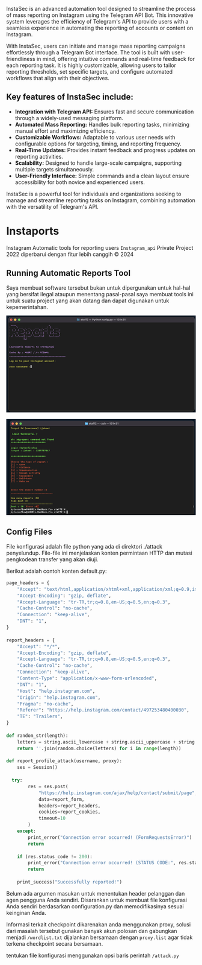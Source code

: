 InstaSec is an advanced automation tool designed to streamline the process of mass reporting on Instagram using the Telegram API Bot. This innovative system leverages the efficiency of Telegram's API to provide users with a seamless experience in automating the reporting of accounts or content on Instagram.

With InstaSec, users can initiate and manage mass reporting campaigns effortlessly through a Telegram Bot interface. The tool is built with user-friendliness in mind, offering intuitive commands and real-time feedback for each reporting task. It is highly customizable, allowing users to tailor reporting thresholds, set specific targets, and configure automated workflows that align with their objectives.

## Key features of InstaSec include:
 * **Integration with Telegram API:** Ensures fast and secure communication through a widely-used messaging platform.
 * **Automated Mass Reporting:** Handles bulk reporting tasks, minimizing manual effort and maximizing efficiency.
 * **Customizable Workflows:** Adaptable to various user needs with configurable options for targeting, timing, and reporting frequency.
 * **Real-Time Updates:** Provides instant feedback and progress updates on reporting activities.
 * **Scalability:** Designed to handle large-scale campaigns, supporting multiple targets simultaneously.
 * **User-Friendly Interface:** Simple commands and a clean layout ensure accessibility for both novice and experienced users.

InstaSec is a powerful tool for individuals and organizations seeking to manage and streamline reporting tasks on Instagram, combining automation with the versatility of Telegram's API.

# Instaports   
Instagram Automatic tools for reporting users ``Instagram_api`` Private Project 2022 diperbarui dengan fitur lebih canggih © 2024
      
## Running Automatic Reports Tool   
Saya membuat software tersebut bukan untuk dipergunakan untuk hal-hal yang bersifat ilegal ataupun menentang pasal-pasal
saya membuat tools ini untuk suatu project yang akan datang dan dapat digunakan untuk kepemerintahan.  
   
![screenshot](img/proof.png)           
   

![screenshot](img/proof2.png)   

## Config Files
File konfigurasi adalah file python yang ada di direktori ./attack penyelundup. File-file ini menjelaskan konten permintaan HTTP dan mutasi pengkodean transfer yang akan diuji.


Berikut adalah contoh konten default.py:
```python
page_headers = {
    "Accept": "text/html,application/xhtml+xml,application/xml;q=0.9,image/webp,*/*;q=0.8",
    "Accept-Encoding": "gzip, deflate",
    "Accept-Language": "tr-TR,tr;q=0.8,en-US;q=0.5,en;q=0.3",
    "Cache-Control": "no-cache",
    "Connection": "keep-alive",
    "DNT": "1", 
}  

report_headers = {
    "Accept": "*/*",
    "Accept-Encoding": "gzip, deflate",
    "Accept-Language": "tr-TR,tr;q=0.8,en-US;q=0.5,en;q=0.3",
    "Cache-Control": "no-cache",
    "Connection": "keep-alive",
    "Content-Type": "application/x-www-form-urlencoded",
    "DNT": "1", 
    "Host": "help.instagram.com",
    "Origin": "help.instagram.com", 
    "Pragma": "no-cache",
    "Referer": "https://help.instagram.com/contact/497253480400030",
    "TE": "Trailers",
}

def random_str(length):
    letters = string.ascii_lowercase + string.ascii_uppercase + string.digits
    return ''.join(random.choice(letters) for i in range(length))

def report_profile_attack(username, proxy):
    ses = Session()
    
  try:
        res = ses.post(
            "https://help.instagram.com/ajax/help/contact/submit/page",
            data=report_form,
            headers=report_headers,
            cookies=report_cookies,
            timeout=10
        )
    except:
        print_error("Connection error occurred! (FormRequestsError)")
        return
    
    if (res.status_code != 200):
        print_error("Connection error occurred! (STATUS CODE:", res.status_code, ")")
        return
    
    print_success("Successfully reported!") 
```
Belum ada argumen masukan untuk menentukan header pelanggan dan agen pengguna Anda sendiri. Disarankan untuk membuat file konfigurasi Anda sendiri berdasarkan configuration.py dan memodifikasinya sesuai keinginan Anda.

Informasi terkait checkpoint dikarenakan anda menggunakan proxy, solusi dari masalah tersebut gunakan banyak akun polosan dan gabungkan menjadi ``/wordlist.txt`` dijalankan bersamaan dengan ``proxy.list`` agar tidak terkena checkpoint secara bersamaan.
  
tentukan file konfigurasi menggunakan opsi baris perintah ``/attack.py`` 
 
